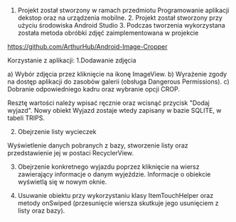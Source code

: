 1. Projekt został stworzony w ramach przedmiotu Programowanie aplikacji dekstop oraz na urządzenia mobilne.  2. Projekt został stworzony przy użyciu środowiska Android Studio  3. Podczas tworzenia wykorzystana została metoda obróbki zdjęć zaimplementowana w projekcie 

https://github.com/ArthurHub/Android-Image-Cropper

Korzystanie z aplikacji:
1.Dodawanie zdjęcia

a) Wybór zdjęcia przez kliknięcie na ikonę ImageView.
b) Wyrażenie zgody na dostęp aplikacji do zasobów galerii (obsługa Dangerous Permissions).
c) Dobranie odpowiedniego kadru oraz wybranie opcji CROP.

Resztę wartości należy wpisać ręcznie oraz wcisnąć przycisk "Dodaj wyjazd". Nowy obiekt Wyjazd zostaje wtedy zapisany w bazie SQLITE,
w tabeli TRIPS.

2. Obejrzenie listy wycieczek

Wyświetlenie danych pobranych z bazy, stworzenie listy oraz przedstawienie jej w postaci RecyclerView.

3. Obejrzenie konkretnego wyjazdu poprzez kliknięcie na wiersz zawierający informacje o danym wyjeździe. Informacje o obiekcie wyświetlą
się w nowym oknie.

4. Usuwanie obiektu przy wykorzystaniu klasy ItemTouchHelper oraz metody onSwiped (przesunięcie wiersza skutkuje jego usunięciem z listy
  oraz bazy).

